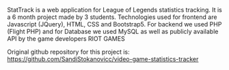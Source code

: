 StatTrack is a web application for League of Legends statistics tracking. It is a 6 month project made by 3 students. Technologies used for frontend are Javascript (JQuery), HTML, CSS and Bootstrap5. For backend we used PHP (Flight PHP) and for Database we used MySQL as well as publicly available API by the game developers RIOT GAMES

Original github repository for this project is: https://github.com/SandiStokanovicc/video-game-statistics-tracker
